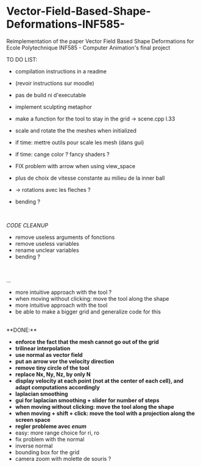# Vector-Field-Based-Shape-Deformations-INF585-
Reimplementation of the paper Vector Field Based Shape Deformations for Ecole Polytechnique INF585 - Computer Animation's final project

TO DO LIST:

- compilation instructions in a readme
- (revoir instructions sur moodle)
- pas de build ni d'executable
- implement sculpting metaphor

- make a function for the tool to stay in the grid -> scene.cpp l.33
- scale and rotate the the meshes when initialized
- if time: mettre outils pour scale les mesh (dans gui)
- if time: cange color ? fancy shaders ?

- FIX problem with arrow when using view_space
- plus de choix de vitesse constante au milieu de la inner ball 
- -> rotations avec les fleches ?
- bending ?

</br>

_CODE CLEANUP_
- remove useless arguments of fonctions
- remove useless variables
- rename unclear variables
- bending ?
</br>

_..._
- more intuitive approach with the tool ?
- when moving without clicking: move the tool along the shape
- more intuitive approach with the tool
- be able to make a bigger grid and generalize code for this

</br>
**DONE:**

- **enforce the fact that the mesh cannot go out of the grid**
- **trilinear interpolation**
- **use normal as vector field**
- **put an arrow vor the velocity direction**
- **remove tiny circle of the tool**
- **replace Nx, Ny, Nz, by only N**
- **display velocity at each point (not at the center of each cell), and adapt computations accordingly**
- **laplacian smoothing**
- **gui for laplacian smoothing + slider for number of steps**
- **when moving without clicking: move the tool along the shape**
- **when moving + shift + click: move the tool with a projection along the screen space**
- **regler probleme avec _enum_**
- easy: more range choice for ri, ro
- fix problem with the normal
- inverse normal
- bounding box for the grid
- camera zoom with molette de souris ?

